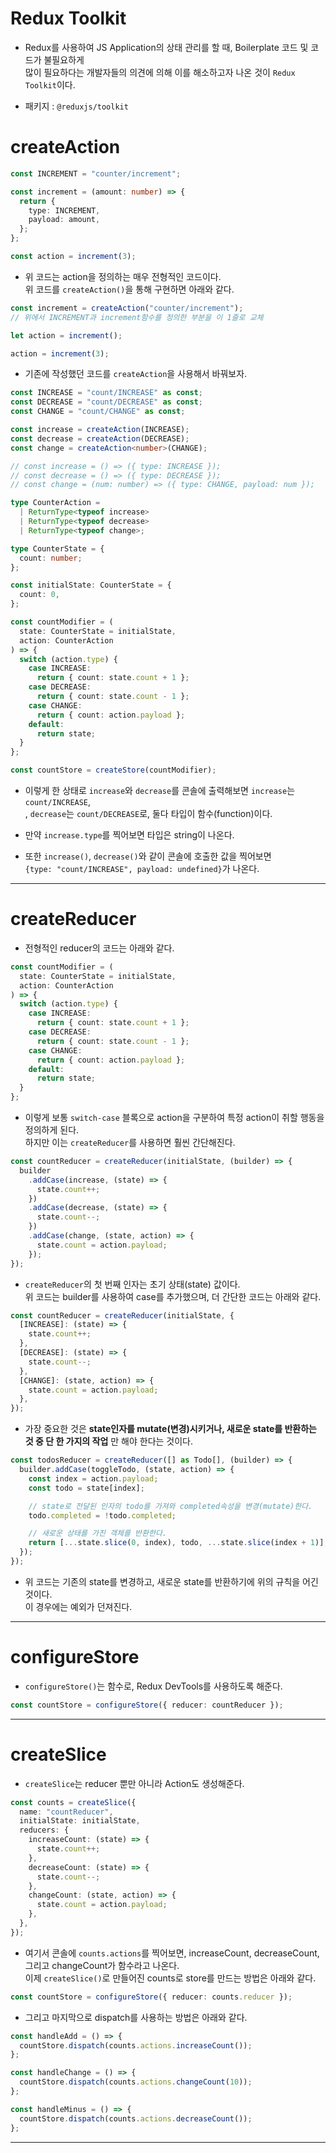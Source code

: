 # Redux Toolkit

- Redux를 사용하여 JS Application의 상태 관리를 할 때, Boilerplate 코드 및 코드가 불필요하게  
  많이 필요하다는 개발자들의 의견에 의해 이를 해소하고자 나온 것이 `Redux Toolkit`이다.

- 패키지 : `@reduxjs/toolkit`

# createAction

```ts
const INCREMENT = "counter/increment";

const increment = (amount: number) => {
  return {
    type: INCREMENT,
    payload: amount,
  };
};

const action = increment(3);
```

- 위 코드는 action을 정의하는 매우 전형적인 코드이다.  
  위 코드를 `createAction()`을 통해 구현하면 아래와 같다.

```ts
const increment = createAction("counter/increment");
// 위에서 INCREMENT과 increment함수를 정의한 부분을 이 1줄로 교체

let action = increment();

action = increment(3);
```

- 기존에 작성했던 코드를 `createAction`을 사용해서 바꿔보자.

```ts
const INCREASE = "count/INCREASE" as const;
const DECREASE = "count/DECREASE" as const;
const CHANGE = "count/CHANGE" as const;

const increase = createAction(INCREASE);
const decrease = createAction(DECREASE);
const change = createAction<number>(CHANGE);

// const increase = () => ({ type: INCREASE });
// const decrease = () => ({ type: DECREASE });
// const change = (num: number) => ({ type: CHANGE, payload: num });

type CounterAction =
  | ReturnType<typeof increase>
  | ReturnType<typeof decrease>
  | ReturnType<typeof change>;

type CounterState = {
  count: number;
};

const initialState: CounterState = {
  count: 0,
};

const countModifier = (
  state: CounterState = initialState,
  action: CounterAction
) => {
  switch (action.type) {
    case INCREASE:
      return { count: state.count + 1 };
    case DECREASE:
      return { count: state.count - 1 };
    case CHANGE:
      return { count: action.payload };
    default:
      return state;
  }
};

const countStore = createStore(countModifier);
```

- 이렇게 한 상태로 `increase`와 `decrease`를 콘솔에 출력해보면 `increase`는 `count/INCREASE`,  
  , `decrease`는 `count/DECREASE`로, 둘다 타입이 함수(function)이다.

- 만약 `increase.type`를 찍어보면 타입은 string이 나온다.
- 또한 `increase()`, `decrease()`와 같이 콘솔에 호출한 값을 찍어보면  
  `{type: "count/INCREASE", payload: undefined}`가 나온다.

<hr/>

# createReducer

- 전형적인 reducer의 코드는 아래와 같다.

```ts
const countModifier = (
  state: CounterState = initialState,
  action: CounterAction
) => {
  switch (action.type) {
    case INCREASE:
      return { count: state.count + 1 };
    case DECREASE:
      return { count: state.count - 1 };
    case CHANGE:
      return { count: action.payload };
    default:
      return state;
  }
};
```

- 이렇게 보통 `switch-case` 블록으로 action을 구분하여 특정 action이 취할 행동을 정의하게 된다.  
  하지만 이는 `createReducer`를 사용하면 훨씬 간단해진다.

```ts
const countReducer = createReducer(initialState, (builder) => {
  builder
    .addCase(increase, (state) => {
      state.count++;
    })
    .addCase(decrease, (state) => {
      state.count--;
    })
    .addCase(change, (state, action) => {
      state.count = action.payload;
    });
});
```

- `createReducer`의 첫 번째 인자는 초기 상태(state) 값이다.  
  위 코드는 builder를 사용하여 case를 추가했으며, 더 간단한 코드는 아래와 같다.

```ts
const countReducer = createReducer(initialState, {
  [INCREASE]: (state) => {
    state.count++;
  },
  [DECREASE]: (state) => {
    state.count--;
  },
  [CHANGE]: (state, action) => {
    state.count = action.payload;
  },
});
```

- 가장 중요한 것은 **state인자를 mutate(변경)시키거나, 새로운 state를 반환하는 것 중 단 한 가지의 작업** 만 해야 한다는 것이다.

```ts
const todosReducer = createReducer([] as Todo[], (builder) => {
  builder.addCase(toggleTodo, (state, action) => {
    const index = action.payload;
    const todo = state[index];

    // state로 전달된 인자의 todo를 가져와 completed속성을 변경(mutate)한다.
    todo.completed = !todo.completed;

    // 새로운 상태를 가진 객체를 반환한다.
    return [...state.slice(0, index), todo, ...state.slice(index + 1)];
  });
});
```

- 위 코드는 기존의 state를 변경하고, 새로운 state를 반환하기에 위의 규칙을 어긴 것이다.  
  이 경우에는 예외가 던져진다.

<hr/>

# configureStore

- `configureStore()`는 함수로, Redux DevTools를 사용하도록 해준다.

```ts
const countStore = configureStore({ reducer: countReducer });
```

<hr/>

# createSlice

- `createSlice`는 reducer 뿐만 아니라 Action도 생성해준다.

```ts
const counts = createSlice({
  name: "countReducer",
  initialState: initialState,
  reducers: {
    increaseCount: (state) => {
      state.count++;
    },
    decreaseCount: (state) => {
      state.count--;
    },
    changeCount: (state, action) => {
      state.count = action.payload;
    },
  },
});
```

- 여기서 콘솔에 `counts.actions`를 찍어보면, increaseCount, decreaseCount, 그리고 changeCount가 함수라고 나온다.  
  이제 `createSlice()`로 만들어진 counts로 store를 만드는 방법은 아래와 같다.

```ts
const countStore = configureStore({ reducer: counts.reducer });
```

- 그리고 마지막으로 dispatch를 사용하는 방법은 아래와 같다.

```ts
const handleAdd = () => {
  countStore.dispatch(counts.actions.increaseCount());
};

const handleChange = () => {
  countStore.dispatch(counts.actions.changeCount(10));
};

const handleMinus = () => {
  countStore.dispatch(counts.actions.decreaseCount());
};
```

<hr/>
